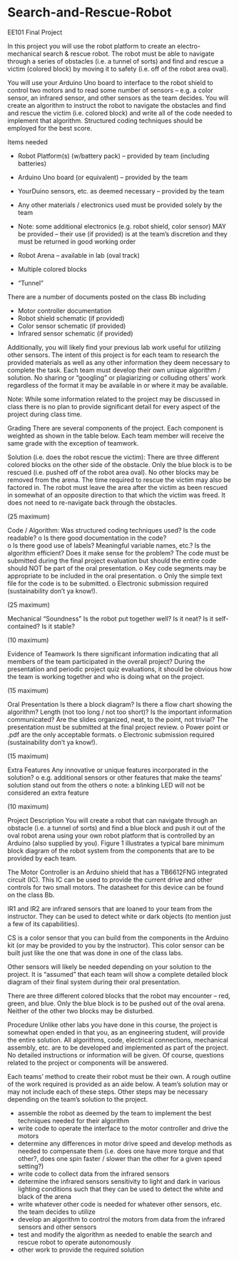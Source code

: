 # Search-and-Rescue-Robot
EE101 Final Project

In this project you will use the robot platform to create an electro-mechanical search & 
rescue robot. The robot must be able to navigate through a series of obstacles (i.e. a 
tunnel of sorts) and find and rescue a victim (colored block) by moving it to safety (i.e. 
off of the robot area oval). 
 
You will use your Arduino Uno board to interface to the robot shield to control two 
motors and to read some number of sensors – e.g. a color sensor, an infrared sensor, 
and other sensors as the team decides. You will create an algorithm to instruct the 
robot to navigate the obstacles and find and rescue the victim (i.e. colored block) and 
write all of the code needed to implement that algorithm. Structured coding techniques 
should be employed for the best score. 
 
Items needed 
- Robot Platform(s) (w/battery pack) – provided by team (including batteries) 
- Arduino Uno board (or equivalent) – provided by the team 
- YourDuino sensors, etc. as deemed necessary – provided by the team 
- Any other materials / electronics used must be provided solely by the team 
 
- Note: some additional electronics (e.g. robot shield, color sensor) MAY be 
provided – their use (if provided) is at the team’s discretion and they must be 
returned in good working order 
 
- Robot Arena – available in lab (oval track) 
- Multiple colored blocks 
- “Tunnel” 
 
There are a number of documents posted on the class Bb including 
- Motor controller documentation 
- Robot shield schematic (if provided) 
- Color sensor schematic (if provided) 
- Infrared sensor schematic (if provided) 
 
Additionally, you will likely find your previous lab work useful for utilizing other sensors. 
The intent of this project is for each team to research the provided materials as well as 
any other information they deem necessary to complete the task. Each team must 
develop their own unique algorithm / solution. No sharing or “googling” or plagiarizing 
or colluding others’ work regardless of the format it may be available in or where it may 
be available. 
 
Note: While some information related to the project may be discussed in class there is 
no plan to provide significant detail for every aspect of the project during class time. 

Grading 
  There are several components of the project. Each component is weighted as shown in 
    the table below. Each team member will receive the same grade with the exception of 
    teamwork. 
 
Solution (i.e. does the robot rescue the victim): 
  There are three different colored blocks on the other side of the 
    obstacle. Only the blue block is to be rescued (i.e. pushed off of 
    the robot area oval). No other blocks may be removed from the 
    arena. 
  The time required to rescue the victim may also be factored in. 
  The robot must leave the area after the victim as been rescued in 
    somewhat of an opposite direction to that which the victim was 
    freed. It does not need to re-navigate back through the obstacles. 

 
(25 maximum) 

 
Code / Algorithm: 
  Was structured coding techniques used? 
  Is the code readable? 
    o Is there good documentation in the code?  
    o Is there good use of labels? Meaningful variable names, etc.? 
  Is the algorithm efficient? Does it make sense for the problem? 
  The code must be submitted during the final project evaluation but 
  should the entire code should NOT be part of the oral presentation. 
    o Key code segments may be appropriate to be included in the 
      oral presentation. 
    o Only the simple text file for the code is to be submitted. 
    o Electronic submission required (sustainability don’t ya know!). 

 
(25 maximum) 

 
Mechanical “Soundness” 
  Is the robot put together well? 
  Is it neat? Is it self-contained? Is it stable? 

 
(10 maximum) 

 
Evidence of Teamwork 
  Is there significant information indicating that all members of the 
    team participated in the overall project? 
  During the presentation and periodic project quiz evaluations, it 
    should be obvious how the team is working together and who is 
    doing what on the project. 

 
(15 maximum) 

Oral Presentation 
  Is there a block diagram? 
  Is there a flow chart showing the algorithm? 
  Length (not too long / not too short)? 
  Is the important information communicated? 
  Are the slides organized, neat, to the point, not trivial? 
  The presentation must be submitted at the final project review. 
    o Power point or .pdf are the only acceptable formats. 
    o Electronic submission required (sustainability don’t ya know!). 

 
(15 maximum) 

 
Extra Features 
  Any innovative or unique features incorporated in the solution? 
    o e.g. additional sensors or other features that make the teams’ 
      solution stand out from the others 
  o note: a blinking LED will not be considered an extra feature 

 
(10 maximum) 

Project Description 
You will create a robot that can navigate through an obstacle (i.e. a tunnel of sorts) and 
find a blue block and push it out of the oval robot arena using your own robot platform 
that is controlled by an Arduino (also supplied by you). Figure 1 illustrates a typical bare 
minimum block diagram of the robot system from the components that are to be 
provided by each team. 
 
The Motor Controller is an Arduino shield that has a TB6612FNG integrated circuit (IC). 
This IC can be used to provide the current drive and other controls for two small motors. 
The datasheet for this device can be found on the class Bb. 
 
IR1 and IR2 are infrared sensors that are loaned to your team from the instructor. They 
can be used to detect white or dark objects (to mention just a few of its capabilities). 
 
CS is a color sensor that you can build from the components in the Arduino kit (or may 
be provided to you by the instructor). This color sensor can be built just like the one that 
was done in one of the class labs. 
 
Other sensors will likely be needed depending on your solution to the project. It is 
“assumed” that each team will show a complete detailed block diagram of their final 
system during their oral presentation. 
 
There are three different colored blocks that the robot may encounter – red, green, and 
blue. Only the blue block is to be pushed out of the oval arena. Neither of the other two 
blocks may be disturbed. 
 
Procedure 
Unlike other labs you have done in this course, the project is somewhat open ended in 
that you, as an engineering student, will provide the entire solution. All algorithms, 
code, electrical connections, mechanical assembly, etc. are to be developed and 
implemented as part of the project. No detailed instructions or information will be given. 
Of course, questions related to the project or components will be answered. 
 
Each teams’ method to create their robot must be their own. A rough outline of the work 
required is provided as an aide below. A team’s solution may or may not include each 
of these steps. Other steps may be necessary depending on the team’s solution to the 
project. 
 
- assemble the robot as deemed by the team to implement the best techniques 
needed for their algorithm 
- write code to operate the interface to the motor controller and drive the motors 
- determine any differences in motor drive speed and develop methods as needed 
to compensate them (i.e. does one have more torque and that other?, does one 
spin faster / slower than the other for a given speed setting?) 
- write code to collect data from the infrared sensors 
- determine the infrared sensors sensitivity to light and dark in various lighting 
conditions such that they can be used to detect the white and black of the arena 
- write whatever other code is needed for whatever other sensors, etc. the team 
decides to utilize 
- develop an algorithm to control the motors from data from the infrared sensors 
and other sensors 
- test and modify the algorithm as needed to enable the search and rescue robot 
to operate autonomously 
- other work to provide the required solution 
 
 

